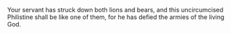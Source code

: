 Your servant has struck down both lions and bears, and this uncircumcised Philistine shall be like one of them, for he has defied the armies of the living God.
